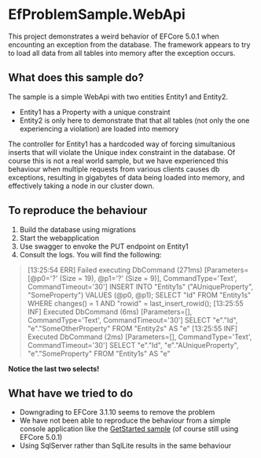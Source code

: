 # EfProblemSample.WebApi

This project demonstrates a weird behavior of EFCore 5.0.1 when encounting an exception from the database.
The framework appears to try to load all data from all tables into memory after the exception occurs.

## What does this sample do?
The sample is a simple WebApi with two entities Entity1 and Entity2. 
- Entity1 has a Property with a unique constraint
- Entity2 is only here to demonstrate that that all tables (not only the one experiencing a violation) are loaded into memory

The controller for Entity1 has a hardcoded way of forcing simultanious inserts that will violate the Unique index constraint in the database.
Of course this is not a real world sample, but we have experienced this behaviour when multiple requests from various clients causes db exceptions, resulting in gigabytes of data being loaded into memory, and effectively taking a node in our cluster down.

## To reproduce the behaviour
1. Build the database using migrations
2. Start the webapplication
3. Use swagger to envoke the PUT endpoint on Entity1
4. Consult the logs. You will find the following:

>[13:25:54 ERR] Failed executing DbCommand (271ms) [Parameters=[@p0='?' (Size = 19), @p1='?' (Size = 9)], CommandType='Text', CommandTimeout='30']
INSERT INTO "Entity1s" ("AUniqueProperty", "SomeProperty")
VALUES (@p0, @p1);
SELECT "Id"
FROM "Entity1s"
WHERE changes() = 1 AND "rowid" = last_insert_rowid();
[13:25:55 INF] Executed DbCommand (6ms) [Parameters=[], CommandType='Text', CommandTimeout='30']
SELECT "e"."Id", "e"."SomeOtherProperty"
FROM "Entity2s" AS "e"
[13:25:55 INF] Executed DbCommand (2ms) [Parameters=[], CommandType='Text', CommandTimeout='30']
SELECT "e"."Id", "e"."AUniqueProperty", "e"."SomeProperty"
FROM "Entity1s" AS "e"

**Notice the last two selects!**

## What have we tried to do
- Downgrading to EFCore 3.1.10 seems to remove the problem
- We have not been able to reproduce the behaviour from a simple console application like the [GetStarted sample](https://github.com/dotnet/EntityFramework.Docs/tree/master/samples/core/GetStarted) (of course still using EFCore 5.0.1)
- Using SqlServer rather than SqlLite results in the same behaviour 

